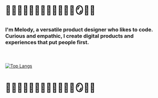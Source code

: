 
# 🪷🌸🧿✨🎋👩🏾‍💻🪸🫧💸🔮🪞🪩💖
### I'm Melody, a versatile product designer who likes to code. <br> Curious and empathic, I create digital products and experiences that put people first.<br><br><br> 
  
  
[![Top Langs](https://github-readme-stats.vercel.app/api/top-langs/?username=melodyjalexander&layout=compact&langs_count=4)](https://github.com/melodyjalexander/github-readme-stats)
# 🪷🌸🧿✨🎋👩🏾‍💻🪸🫧💸🔮🪞🪩💖

